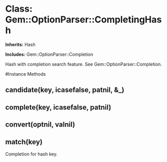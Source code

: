 # Class: Gem::OptionParser::CompletingHash
**Inherits:** Hash
    
**Includes:** Gem::OptionParser::Completion
  

Hash with completion search feature. See Gem::OptionParser::Completion.



#Instance Methods
## candidate(key, icasefalse, patnil, &_) [](#method-i-candidate)

## complete(key, icasefalse, patnil) [](#method-i-complete)

## convert(optnil, valnil) [](#method-i-convert)

## match(key) [](#method-i-match)
Completion for hash key.

